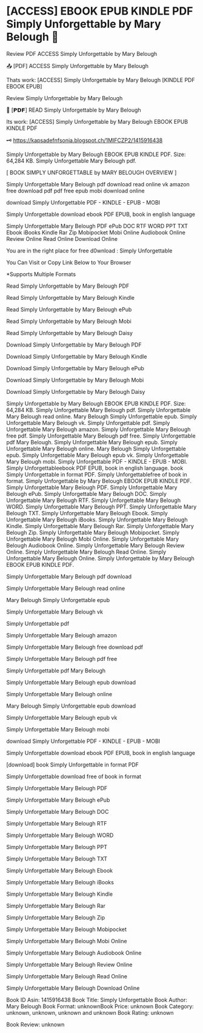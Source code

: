 # [ACCESS] EBOOK EPUB KINDLE PDF Simply Unforgettable by  Mary Belough 📖
Review PDF ACCESS Simply Unforgettable by Mary Belough

📤 [PDF] ACCESS Simply Unforgettable by Mary Belough

Thats work: [ACCESS] Simply Unforgettable by Mary Belough [KINDLE PDF EBOOK EPUB]


Review Simply Unforgettable by Mary Belough

📖 [𝗣𝗗𝗙] READ Simply Unforgettable by Mary Belough

Its work: [ACCESS] Simply Unforgettable by Mary Belough EBOOK EPUB KINDLE PDF



🗝️ https://kapsadefnfsonia.blogspot.ch/1MIFCZP2/1415916438



Simply Unforgettable by Mary Belough EBOOK EPUB KINDLE PDF. Size: 64,284 KB. Simply Unforgettable Mary Belough pdf.

[ BOOK SIMPLY UNFORGETTABLE by MARY BELOUGH OVERVIEW ]

Simply Unforgettable Mary Belough pdf download read online vk amazon free download pdf pdf free epub mobi download online

download Simply Unforgettable PDF - KINDLE - EPUB - MOBI

Simply Unforgettable download ebook PDF EPUB, book in english language

Simply Unforgettable Mary Belough PDF ePub DOC RTF WORD PPT TXT Ebook iBooks Kindle Rar Zip Mobipocket Mobi Online Audiobook Online Review Online Read Online Download Online

You are in the right place for free d0wnload : Simply Unforgettable

You Can Visit or Copy Link Below to Your Browser

*Supports Multiple Formats

Read Simply Unforgettable by Mary Belough PDF

Read Simply Unforgettable by Mary Belough Kindle

Read Simply Unforgettable by Mary Belough ePub

Read Simply Unforgettable by Mary Belough Mobi

Read Simply Unforgettable by Mary Belough Daisy

Download Simply Unforgettable by Mary Belough PDF

Download Simply Unforgettable by Mary Belough Kindle

Download Simply Unforgettable by Mary Belough ePub

Download Simply Unforgettable by Mary Belough Mobi

Download Simply Unforgettable by Mary Belough Daisy

Simply Unforgettable by Mary Belough EBOOK EPUB KINDLE PDF. Size: 64,284 KB. Simply Unforgettable Mary Belough pdf. Simply Unforgettable Mary Belough read online. Mary Belough Simply Unforgettable epub. Simply Unforgettable Mary Belough vk. Simply Unforgettable pdf. Simply Unforgettable Mary Belough amazon. Simply Unforgettable Mary Belough free pdf. Simply Unforgettable Mary Belough pdf free. Simply Unforgettable pdf Mary Belough. Simply Unforgettable Mary Belough epub. Simply Unforgettable Mary Belough online. Mary Belough Simply Unforgettable epub. Simply Unforgettable Mary Belough epub vk. Simply Unforgettable Mary Belough mobi. Simply Unforgettable PDF - KINDLE - EPUB - MOBI. Simply Unforgettableebook PDF EPUB, book in english language. book Simply Unforgettable in format PDF. Simply Unforgettablefree of book in format. Simply Unforgettable by Mary Belough EBOOK EPUB KINDLE PDF. Simply Unforgettable Mary Belough PDF. Simply Unforgettable Mary Belough ePub. Simply Unforgettable Mary Belough DOC. Simply Unforgettable Mary Belough RTF. Simply Unforgettable Mary Belough WORD. Simply Unforgettable Mary Belough PPT. Simply Unforgettable Mary Belough TXT. Simply Unforgettable Mary Belough Ebook. Simply Unforgettable Mary Belough iBooks. Simply Unforgettable Mary Belough Kindle. Simply Unforgettable Mary Belough Rar. Simply Unforgettable Mary Belough Zip. Simply Unforgettable Mary Belough Mobipocket. Simply Unforgettable Mary Belough Mobi Online. Simply Unforgettable Mary Belough Audiobook Online. Simply Unforgettable Mary Belough Review Online. Simply Unforgettable Mary Belough Read Online. Simply Unforgettable Mary Belough Online. Simply Unforgettable by Mary Belough EBOOK EPUB KINDLE PDF.

Simply Unforgettable Mary Belough pdf download

Simply Unforgettable Mary Belough read online

Mary Belough Simply Unforgettable epub

Simply Unforgettable Mary Belough vk

Simply Unforgettable pdf

Simply Unforgettable Mary Belough amazon

Simply Unforgettable Mary Belough free download pdf

Simply Unforgettable Mary Belough pdf free

Simply Unforgettable pdf Mary Belough

Simply Unforgettable Mary Belough epub download

Simply Unforgettable Mary Belough online

Mary Belough Simply Unforgettable epub download

Simply Unforgettable Mary Belough epub vk

Simply Unforgettable Mary Belough mobi

download Simply Unforgettable PDF - KINDLE - EPUB - MOBI

Simply Unforgettable download ebook PDF EPUB, book in english language

[download] book Simply Unforgettable in format PDF

Simply Unforgettable download free of book in format

Simply Unforgettable Mary Belough PDF

Simply Unforgettable Mary Belough ePub

Simply Unforgettable Mary Belough DOC

Simply Unforgettable Mary Belough RTF

Simply Unforgettable Mary Belough WORD

Simply Unforgettable Mary Belough PPT

Simply Unforgettable Mary Belough TXT

Simply Unforgettable Mary Belough Ebook

Simply Unforgettable Mary Belough iBooks

Simply Unforgettable Mary Belough Kindle

Simply Unforgettable Mary Belough Rar

Simply Unforgettable Mary Belough Zip

Simply Unforgettable Mary Belough Mobipocket

Simply Unforgettable Mary Belough Mobi Online

Simply Unforgettable Mary Belough Audiobook Online

Simply Unforgettable Mary Belough Review Online

Simply Unforgettable Mary Belough Read Online

Simply Unforgettable Mary Belough Download Online

Book ID Asin: 1415916438
Book Title: Simply Unforgettable
Book Author: Mary Belough
Book Format: unknownBook Price: unknown
Book Category: unknown, unknown, unknown and unknown
Book Rating: unknown

Book Review: unknown
